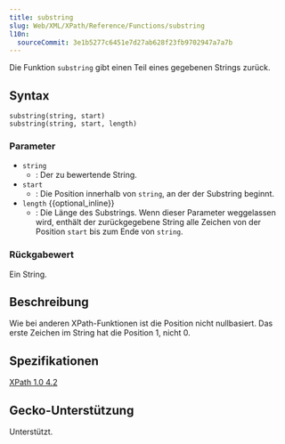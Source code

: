 ```yaml
---
title: substring
slug: Web/XML/XPath/Reference/Functions/substring
l10n:
  sourceCommit: 3e1b5277c6451e7d27ab628f23fb9702947a7a7b
---
```


Die Funktion `substring` gibt einen Teil eines gegebenen Strings zurück.

## Syntax

```plain
substring(string, start)
substring(string, start, length)
```

### Parameter

- `string`
  - : Der zu bewertende String.
- `start`
  - : Die Position innerhalb von `string`, an der der Substring beginnt.
- `length` {{optional_inline}}
  - : Die Länge des Substrings.
    Wenn dieser Parameter weggelassen wird, enthält der zurückgegebene String alle Zeichen von der Position `start` bis zum Ende von `string`.

### Rückgabewert

Ein String.

## Beschreibung

Wie bei anderen XPath-Funktionen ist die Position nicht nullbasiert. Das erste Zeichen im String hat die Position 1, nicht 0.

## Spezifikationen

[XPath 1.0 4.2](https://www.w3.org/TR/1999/REC-xpath-19991116/#function-substring)

## Gecko-Unterstützung

Unterstützt.
